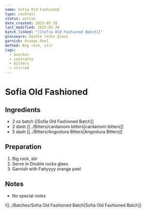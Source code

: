 ```yaml
---
name: Sofia Old Fashioned
type: cocktail
status: active
date_created: 2025-05-20
last_modified: 2025-05-20
batch_linked: "[[Sofia Old Fashioned Batch]]"
glassware: Double rocks glass
garnish: Orange Peel
method: Big rock, stir
tags:
  - bourbon
  - contratto
  - bitters
  - stirred
---
```


# Sofia Old Fashioned

## Ingredients
- 2 oz batch [[Sofia Old Fashioned Batch]]
- 2 dash [[../Bitters/cardamom bitters|cardamom bitters]]
- 5 dash [[../Bitters/Angostura Bitters|Angostura Bitters]]

## Preparation
1. Big rock, stir
2. Serve in Double rocks glass
3. Garnish with Fattyyyy orange peel

## Notes
- No special notes


![[../Batches/Sofia Old Fashioned Batch|Sofia Old Fashioned Batch]]